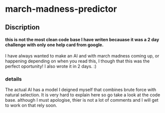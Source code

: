 # march-madness-predictor

## Discription
#### this is not the most clean code base I have writen becauase it was a 2 day challenge with only one help card from google.
I have always wanted to make an AI and with march madness coming up, or happening depending on when you read this, I though that this was the
perfect oportunity! I also wrote it in 2 days.    :)
### details
The actual AI has a model I deigned myself that combines brute force with natural selection. It is very hard to explain here so go take a look at the code base.
although I must apologise, thier is not a lot of comments and I will get to work on that rely soon.
